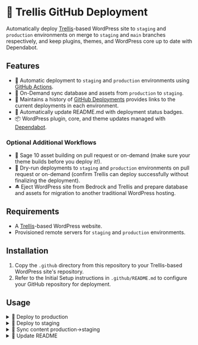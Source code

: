 # 🚀 Trellis GitHub Deployment

Automatically deploy [Trellis](https://roots.io/trellis/)-based WordPress site to `staging` and `production` environments on merge to `staging` and `main` branches respectively, and keep plugins, themes, and WordPress core up to date with Dependabot.

## Features

- 🚀 Automatic deployment to `staging` and `production` environments using [GitHub Actions](https://github.com/features/actions).
- 🔄 On-Demand sync database and assets from `production` to `staging`.
- 🔗 Maintains a history of [GitHub Deployments](https://docs.github.com/en/rest/reference/repos#create-a-deployment) provides links to the current deployments in each environment.
- 📝 Automatically update README.md with deployment status badges.
- 📦 WordPress plugin, core, and theme updates managed with [Dependabot](https://docs.github.com/en/code-security/supply-chain-security/keeping-your-dependencies-updated-automatically/about-dependabot-version-updates).

### Optional Additional Workflows

- 🌱 Sage 10 asset building on pull request or on-demand (make sure your theme builds before you deploy it!).
- 🧪 Dry-run deployments to `staging` and `production` environments on pull request or on-demand (confirm Trellis can deploy successfully without finalizing the deployment).
- ⏏️ Eject WordPress site from Bedrock and Trellis and prepare database and assets for migration to another traditional WordPress hosting.

## Requirements

- A [Trellis](https://roots.io/trellis/docs/installing-trellis/)-based WordPress website.
- Provisioned remote servers for `staging` and `production` environments.

## Installation

1. Copy the `.github` directory from this repository to your Trellis-based WordPress site's repository.
2. Refer to the Initial Setup instructions in `.github/README.md` to configure your GitHub repository for deployment.

## Usage

<details>
<summary>🚀 Deploy to production</summary>

```md
.github/workflows/deploy-production.yml
```

 Automatically deploys to the `production` environment when a `pull_request` is `merged` to the `main` branch.

When a deploy to `production` is completed, the following occurs:

- A new release is created with the current date and time including site's database and assets attached as artifacts.
- A GitHub Deployment is created with a link to the environment.

</details>

<details>
<summary>🚀 Deploy to staging</summary>
  
```md
.github/workflows/deploy-staging.yml
```

Automatically deploys to the `staging` environment when a `pull_request` is `merged` to the `staging` branch.

When a deploy to `staging` is completed, the following occurs:

- A new tag is created with the current date and time.
- A GitHub Deployment is created with a link to the environment.

</details>

<details>
<summary>🔄 Sync content production->staging</summary>

```md
.github/workflows/sync-content-production-to-staging.yml
```

Copy the database and assets from the `production` environment to the `staging` environment overwriting the staging environment's database and assets.

</details>

<details>
<summary>📝 Update README</summary>

```md
.github/workflows/update-readme.yml
```

Updates the README.md with the current deployment status badges.
